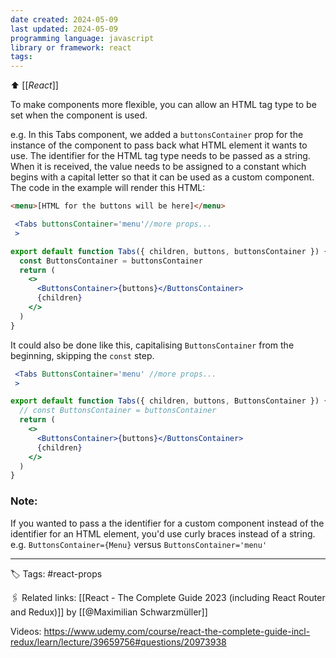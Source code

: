 ```yaml
---
date created: 2024-05-09
last updated: 2024-05-09
programming language: javascript
library or framework: react
tags: 
---
```

⬆ [[_React_]]

To make components more flexible, you can allow an HTML tag type to be set when the component is used.

e.g. In this Tabs component, we added a `buttonsContainer` prop for the instance of the component to pass back what HTML element it wants to use. The identifier for the HTML tag type needs to be passed as a string. When it is received, the value needs to be assigned to a constant which begins with a capital letter so that it can be used as a custom component. The code in the example will render this HTML:
```html
<menu>[HTML for the buttons will be here]</menu>
```

```jsx
 <Tabs buttonsContainer='menu'//more props... 
 >
```

```jsx
export default function Tabs({ children, buttons, buttonsContainer }) {
  const ButtonsContainer = buttonsContainer
  return (
    <>
      <ButtonsContainer>{buttons}</ButtonsContainer>
      {children}
    </>
  )
}
```

It could also be done like this, capitalising `ButtonsContainer` from the beginning, skipping the `const` step.

```jsx
 <Tabs ButtonsContainer='menu' //more props... 
 >
```

```jsx
export default function Tabs({ children, buttons, ButtonsContainer }) {
  // const ButtonsContainer = buttonsContainer
  return (
    <>
      <ButtonsContainer>{buttons}</ButtonsContainer>
      {children}
    </>
  )
}
```

### Note: 
If you wanted to pass a the identifier for a custom component instead of the identifier for an HTML element, you'd use curly braces instead of a string.
e.g. 
`ButtonsContainer={Menu}`
versus
`ButtonsContainer='menu'`

---
🏷 Tags:  #react-props

🖇 Related links:
[[React - The Complete Guide 2023 (including React Router and Redux)]]
by [[@Maximilian Schwarzmüller]]

Videos: https://www.udemy.com/course/react-the-complete-guide-incl-redux/learn/lecture/39659756#questions/20973938